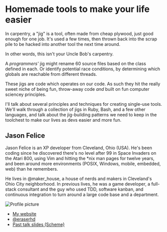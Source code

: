 # Homemade tools to make your life easier

In carpentry, a "jig" is a tool, often made from cheap plywood, just good
enough for one job. It's used a few times, then thrown back into the scrap
pile to be hacked into another tool the next time around.

In other words, this isn't your Uncle Bob's carpentry.

A _programmers'_ jig might rename 60 source files based on the class defined
in each. Or identify potential race conditions, by determining which globals
are reachable from different threads.

These jigs are code which operates on our code.  As such they hit the really
sweet niche of being fun, throw-away code _and_ built on fun computer
sciencey principles.

I'll talk about several principles and techniques for creating single-use tools.
We'll walk through a collection of jigs in Ruby, Bash, and a few other languages,
and talk about the jig-building patterns we need to keep in the toolchest to
make our lives as devs easier and more fun.

## Jason Felice

Jason Felice is an XP developer from Cleveland, Ohio (USA).   He's been
coding since he discovered there's no level after 99 in Space Invaders on the
Atari 800, using Vim and hitting the \*nix man pages for twelve years, and
been around more environments (POSIX, Windows, mobile, embedded, web) than he
remembers.

He lives in @maker\_house, a house of nerds and makers in Cleveland's Ohio
City neighborhood. In previous lives, he was a game developer, a full-stack
consultant and the guy who used TDD, software kanban, and continuous
integration to turn around a large code base and a department.

![Profile picture](https://raw.github.com/eraserhd/rubyconfau-2014-cfp/jason_felice-jigs/talk-jason_felice-jigs/profile_picture.jpg)

- [My website](http://maitria.com)
- [@eraserhd](https://twitter.com/eraserhd)
- [Past talk slides (Scheme)](http://www.slideshare.net/eraserhd/scheme-16243702)
